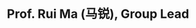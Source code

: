 ---
# Display name
title: Prof. Rui Ma (马锐), Group Lead

# Is this the primary user of the site?
superuser: false

user_groups: ["Faculty"]

role: Associate Professor

organizations:
- name:  School of Artificial Intelligence

interests:


highlight_name: false
---